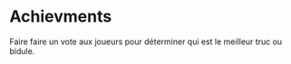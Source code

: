 # Achievments

Faire faire un vote aux joueurs pour déterminer qui est le meilleur truc ou bidule.

